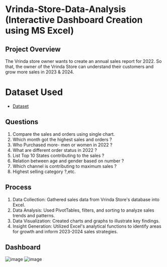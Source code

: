 # Vrinda-Store-Data-Analysis (Interactive Dashboard Creation using MS Excel)
## Project Overview
The Vrinda store owner wants to create an annual sales report for 2022. So that, the owner of the Vrinda Store can understand their customers and grow more sales in 2023 & 2024.
# Dataset Used
- <a href="https://github.com/Aajtakk/DataExplorer/blob/main/Vrinda%20Store%20Data%20Analysis-Excel.xlsx">Dataset</a>
## Questions
1. Compare the sales and orders using single chart.
2. Which month got the highest sales and orders ?
3. Who Purchased more- men or women in 2022 ?
4. What are different order status in 2022 ?
5. List Top 10 States contributing to the sales ?
6. Relation between age and gender based on number ?
7. Which channel is contributing to maximum sales ?
8. Highest selling category ?,etc.
## Process
1. Data Collection: Gathered sales data from Vrinda Store's database into Excel.
2. Data Analysis: Used PivotTables, filters, and sorting to analyze sales trends and patterns.
3. Data Visualization: Created charts and graphs to illustrate key findings.
4. Insight Generation: Utilized Excel's analytical functions to identify areas for growth and inform 2023-2024 sales strategies.
## Dashboard
![image](https://github.com/user-attachments/assets/ac2da3ba-21be-449c-bfc6-b8e7b09cbd2b)
![image](https://github.com/user-attachments/assets/0ec82ae2-4d83-4ebd-beb0-885f8c566bf4)


